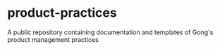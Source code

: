 # product-practices
A public repository containing documentation and templates of Gong's product management practices
